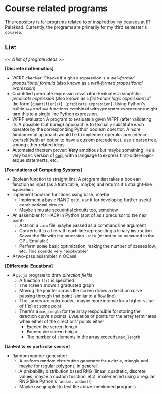 # Course related programs

This repository is for programs related to or inspired by my courses at IIT Palakkad. Currently, the programs are primarily for my third semester's courses.


## List 

*<< A list of program ideas >>*


**[Discrete mathematics]**

- WFPF checker: Checks if a given expression is a *well-formed propositional formula* (also known as a *well-formed propositional expression*)
- Quantified predicate expression evaluator: Evaluates a simplistic *predicate expression* (also known as a *first-order logic expression*) of the form `[quantifier(s)] [predicate expression]`. Using Python's builtin `any` and `and` functions combined with generator expressions might turn this to a single line Python expression.
- WFPF evaluator: A program to evaluate a given WFPF (after validating it). A possible (but boring) approach is to textually substitute each operator by the corresponding Python boolean operator. A more fundamental approach would be to implement operator precedence yourself (with an option to have a custom precedence), use a parse tree, among other related ideas.
- Automated theorem prover: **Very** ambitious but maybe something like a very basic version of [coq](https://en.wikipedia.org/wiki/Coq_(software)), with a language to express first-order-logic-esque statements, etc.


**[Foundations of Computing Systems]**

- Boolean function to straight line: A program that takes a boolean function as input (as a truth table, maybe) and returns it's straight-line equivalent
- Implement boolean functions using bash, maybe
    - Implement a basic NAND gate, use it for developing further useful combinational circuits
    - Maybe simulate sequential circuits too, somehow
- An assembler for HACK in Python (sort of as a precursor to the next point)
	- Acts on a `.asm` file, maybe passed as a command line argument
	- Converts it to a file with each line representing a binary instruction. Saves the file with the extension `.hack` (meant to be executed in the CPU Emulator)
	- Perform some basic optimization, making the number of passes low, etc. This sounds very "explorable"
- A two-pass assembler in OCaml


**[Differential Equations]**

- A `p5.js` program to draw *direction fields*
	- A function `f(x)` is specified
	- The screen shows a graduated graph
	- Moving the pointer across the screen draws a direction curve passing through that point (similar to a flow line)
	- The curves are color coded, maybe more intense for a higher value of f'(x) at some point
	- There's a `max_length` for the array responsible for storing the direction curve's points. Evaluation of points for the array terminates when either of the directions' points either
		- Exceed the screen length
		- Exceed the screen height
		- The number of elements in the array exceeds `max_length`


**[Linked to no particular course]**

- Random number generator:
    - A uniform random distribution generator for a circle, triangle and maybe for regular polygons, in general
    - A probability distribution based RNG (linear, quadratic, discrete values, maybe a custom function, etc), implemented using a regular RNG (like Python's `random.random()`)
    - Maybe use gnuplot to test the above-mentioned programs

